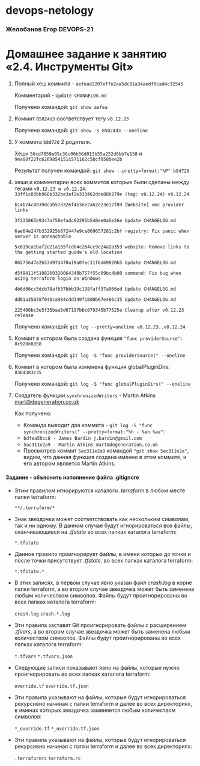 # devops-netology
### Желобанов Егор DEVOPS-21

# Домашнее задание к занятию «2.4. Инструменты Git»

1) Полный хеш коммита - `aefead2207ef7e2aa5dc81a34aedf0cad4c32545`

    Комментарий - `Update CHANGELOG.md`

    Получено командой: `git show aefea`

2) Коммит `85024d3` соответствует тегу `v0.12.23`
    
    Получено командой: `git show -s 85024d3 --oneline`

3) У коммита `b8d720` 2 родителя.

    Хеши `56cd7859e05c36c06b56d013b55a252d0bb7e158` и `9ea88f22fc6269854151c571162c5bcf958bee2b`
    
    Результат получен командой: `git show --pretty=format:"%P" b8d720`

4) хеши и комментарии всех коммитов которые были сделаны между тегами `v0.12.23 и v0.12.24`:
    `33ff1c03bb960b332be3af2e333462dde88b279e (tag: v0.12.24) v0.12.24`

    `b14b74c4939dcab573326f4e3ee2a62e23e12f89 [Website] vmc provider links`

    `3f235065b9347a758efadc92295b540ee0a5e26e Update CHANGELOG.md`

    `6ae64e247b332925b872447e9ce869657281c2bf registry: Fix panic when server is unreachable`

    `5c619ca1baf2e21a155fcdb4c264cc9e24a2a353 website: Remove links to the getting started guide's old location`

    `06275647e2b53d97d4f0a19a0fec11f6d69820b5 Update CHANGELOG.md`

    `d5f9411f5108260320064349b757f55c09bc4b80 command: Fix bug when using terraform login on Windows`

    `4b6d06cc5dcb78af637bbb19c198faff37a066ed Update CHANGELOG.md`

    `dd01a35078f040ca984cdd349f18d0b67e486c35 Update CHANGELOG.md`

    `225466bc3e5f35baa5d07197bbc079345b77525e Cleanup after v0.12.23 release`

    Получено командой: `git log --pretty=oneline v0.12.23..v0.12.24`

5) Коммит в котором была создана функция `"func providerSource": 8c928e8358`

    Получено командой: `git log -S "func providerSource(" --oneline`

6) Коммит в котором была изменена функция globalPluginDirs: `8364383c35`
    
    Получено командой: `git log -S "func globalPluginDirs(" --oneline`
	
7) Создатель функции `synchronizedWriters` - Martin Atkins <mart@degeneration.co.uk>

    Как получено:
    * Команда выводит два коммита - `git log -S "func synchronizedWriters(" --pretty=format:"%h - %an %ae"`:
    * `bdfea50cc8 - James Bardin j.bardin@gmail.com`
    * `5ac311e2a9 - Martin Atkins mart@degeneration.co.uk`
    * Просмотрев коммит `5ac311e2a9` командой `"git show 5ac311e2a"`, видим, что данная функция создана именно в этом коммите, и его автором является Martin Atkins.
		
#### Задание - объяснить наполнение файла .gitignore

* Этим правилом игнорируются каталоги _.terraform_ в любом месте папки terraform:

  ``**/.terraform/*``
* Знак звездочки может соответствовать как нескольким символам, так и ни одному. В данном случае будут игнорироваться все 
  файлы, оканчивающиеся на _.tfstate_ во всех папках каталога terraform:
  
  ``*.tfstate``
* Данное правило проигнорирует файлы, в имени которых до точки и после точки присутствует _.tfstate._ во всех папках каталога terraform:
  
  ``*.tfstate.*``
* В этих записях, в первом случае явно указан файл _crash.log_ в корне папки terraform, а во втором случае звездочка может быть заменена любым количеством символов. Файлы будут проигнорированы во всех папках каталога terraform:

  ``crash.log``
  ``crash.*.log``

* Эти правила заставят Git проигнорировать файлы с расширением _.tfvars_, а во втором случае звездочка может быть заменена любым количеством символов. Файлы будут проигнорированы во всех папках каталога terraform:

  ``*.tfvars``
  ``*.tfvars.json``
* Следующие записи показывают явно на файлы, которые нужно проигнорировать во всех папках каталога terraform:
  
  ``override.tf``
  ``override.tf.json``
* Эти правила указывают на файлы, которые будут игнорироваться рекурсивно начиная с папки terraform и далее во всех директориях, в именах которых звездочка заменяется любым количеством символов:

  ``*_override.tf``
  ``*_override.tf.json``
* Эти правила указывают на файлы, которые будут игнорироваться рекурсивно начиная с папки terraform и далее во всех директориях:

  ``.terraformrc``
  ``terraform.rc``
